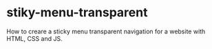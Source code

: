 # stiky-menu-transparent
How to creare a sticky menu transparent navigation for a website with HTML, CSS and JS.
